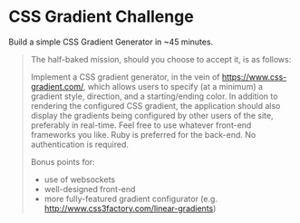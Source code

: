 # CSS Gradient Challenge

Build a simple CSS Gradient Generator in ~45 minutes.

> The half-baked mission, should you choose to accept it, is as follows:
>
> Implement a CSS gradient generator, in the vein of https://www.css-gradient.com/, which allows users to specify (at a minimum) a gradient style, direction, and a starting/ending color. In addition to rendering the configured CSS gradient, the application should also display the gradients being configured by other users of the site, preferably in real-time. Feel free to use whatever front-end frameworks you like. Ruby is preferred for the back-end. No authentication is required.
>
> Bonus points for:
> - use of websockets
> - well-designed front-end
> - more fully-featured gradient configurator (e.g. http://www.css3factory.com/linear-gradients)
